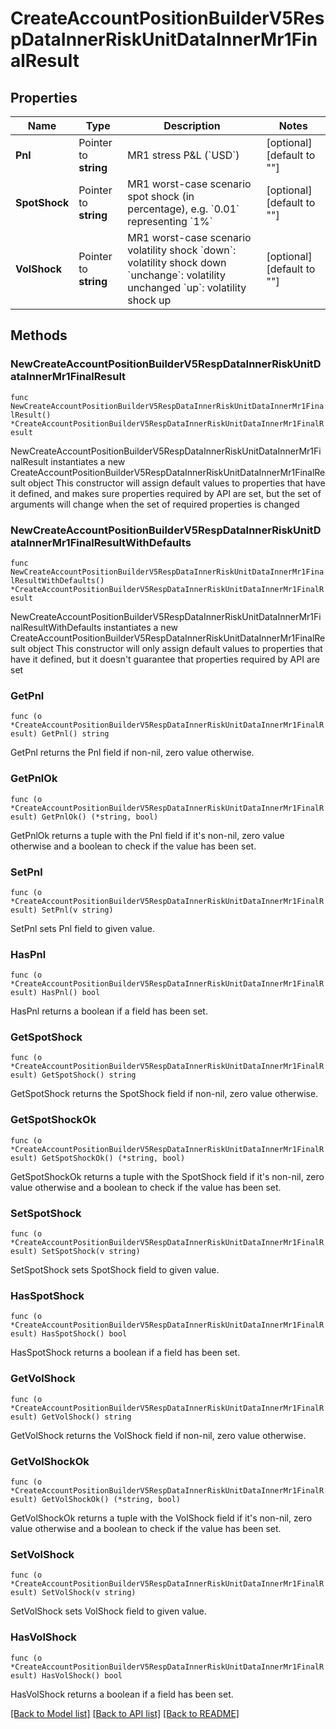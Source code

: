 # CreateAccountPositionBuilderV5RespDataInnerRiskUnitDataInnerMr1FinalResult

## Properties

Name | Type | Description | Notes
------------ | ------------- | ------------- | -------------
**Pnl** | Pointer to **string** | MR1 stress P&amp;L (&#x60;USD&#x60;) | [optional] [default to ""]
**SpotShock** | Pointer to **string** | MR1 worst-case scenario spot shock (in percentage), e.g. &#x60;0.01&#x60; representing &#x60;1%&#x60; | [optional] [default to ""]
**VolShock** | Pointer to **string** | MR1 worst-case scenario volatility shock  &#x60;down&#x60;: volatility shock down  &#x60;unchange&#x60;: volatility unchanged  &#x60;up&#x60;: volatility shock up | [optional] [default to ""]

## Methods

### NewCreateAccountPositionBuilderV5RespDataInnerRiskUnitDataInnerMr1FinalResult

`func NewCreateAccountPositionBuilderV5RespDataInnerRiskUnitDataInnerMr1FinalResult() *CreateAccountPositionBuilderV5RespDataInnerRiskUnitDataInnerMr1FinalResult`

NewCreateAccountPositionBuilderV5RespDataInnerRiskUnitDataInnerMr1FinalResult instantiates a new CreateAccountPositionBuilderV5RespDataInnerRiskUnitDataInnerMr1FinalResult object
This constructor will assign default values to properties that have it defined,
and makes sure properties required by API are set, but the set of arguments
will change when the set of required properties is changed

### NewCreateAccountPositionBuilderV5RespDataInnerRiskUnitDataInnerMr1FinalResultWithDefaults

`func NewCreateAccountPositionBuilderV5RespDataInnerRiskUnitDataInnerMr1FinalResultWithDefaults() *CreateAccountPositionBuilderV5RespDataInnerRiskUnitDataInnerMr1FinalResult`

NewCreateAccountPositionBuilderV5RespDataInnerRiskUnitDataInnerMr1FinalResultWithDefaults instantiates a new CreateAccountPositionBuilderV5RespDataInnerRiskUnitDataInnerMr1FinalResult object
This constructor will only assign default values to properties that have it defined,
but it doesn't guarantee that properties required by API are set

### GetPnl

`func (o *CreateAccountPositionBuilderV5RespDataInnerRiskUnitDataInnerMr1FinalResult) GetPnl() string`

GetPnl returns the Pnl field if non-nil, zero value otherwise.

### GetPnlOk

`func (o *CreateAccountPositionBuilderV5RespDataInnerRiskUnitDataInnerMr1FinalResult) GetPnlOk() (*string, bool)`

GetPnlOk returns a tuple with the Pnl field if it's non-nil, zero value otherwise
and a boolean to check if the value has been set.

### SetPnl

`func (o *CreateAccountPositionBuilderV5RespDataInnerRiskUnitDataInnerMr1FinalResult) SetPnl(v string)`

SetPnl sets Pnl field to given value.

### HasPnl

`func (o *CreateAccountPositionBuilderV5RespDataInnerRiskUnitDataInnerMr1FinalResult) HasPnl() bool`

HasPnl returns a boolean if a field has been set.

### GetSpotShock

`func (o *CreateAccountPositionBuilderV5RespDataInnerRiskUnitDataInnerMr1FinalResult) GetSpotShock() string`

GetSpotShock returns the SpotShock field if non-nil, zero value otherwise.

### GetSpotShockOk

`func (o *CreateAccountPositionBuilderV5RespDataInnerRiskUnitDataInnerMr1FinalResult) GetSpotShockOk() (*string, bool)`

GetSpotShockOk returns a tuple with the SpotShock field if it's non-nil, zero value otherwise
and a boolean to check if the value has been set.

### SetSpotShock

`func (o *CreateAccountPositionBuilderV5RespDataInnerRiskUnitDataInnerMr1FinalResult) SetSpotShock(v string)`

SetSpotShock sets SpotShock field to given value.

### HasSpotShock

`func (o *CreateAccountPositionBuilderV5RespDataInnerRiskUnitDataInnerMr1FinalResult) HasSpotShock() bool`

HasSpotShock returns a boolean if a field has been set.

### GetVolShock

`func (o *CreateAccountPositionBuilderV5RespDataInnerRiskUnitDataInnerMr1FinalResult) GetVolShock() string`

GetVolShock returns the VolShock field if non-nil, zero value otherwise.

### GetVolShockOk

`func (o *CreateAccountPositionBuilderV5RespDataInnerRiskUnitDataInnerMr1FinalResult) GetVolShockOk() (*string, bool)`

GetVolShockOk returns a tuple with the VolShock field if it's non-nil, zero value otherwise
and a boolean to check if the value has been set.

### SetVolShock

`func (o *CreateAccountPositionBuilderV5RespDataInnerRiskUnitDataInnerMr1FinalResult) SetVolShock(v string)`

SetVolShock sets VolShock field to given value.

### HasVolShock

`func (o *CreateAccountPositionBuilderV5RespDataInnerRiskUnitDataInnerMr1FinalResult) HasVolShock() bool`

HasVolShock returns a boolean if a field has been set.


[[Back to Model list]](../README.md#documentation-for-models) [[Back to API list]](../README.md#documentation-for-api-endpoints) [[Back to README]](../README.md)



